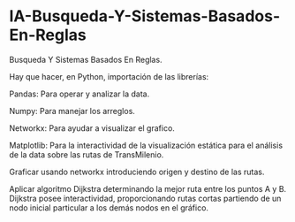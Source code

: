# IA-Busqueda-Y-Sistemas-Basados-En-Reglas
Busqueda Y Sistemas Basados En Reglas.

Hay que hacer, en Python, importación de las librerías:  

Pandas: Para operar y analizar la data. 

Numpy: Para manejar los arreglos. 

Networkx: Para ayudar a visualizar el grafico.  

Matplotlib: Para la interactividad de la visualización estática para el análisis de la data sobre las rutas de TransMilenio. 

Graficar usando networkx introduciendo origen y destino de las rutas. 

Aplicar algoritmo Dijkstra determinando la mejor ruta entre los puntos A y B. Dijkstra posee interactividad, proporcionando rutas cortas partiendo de un nodo inicial particular a los demás nodos en el gráfico. 